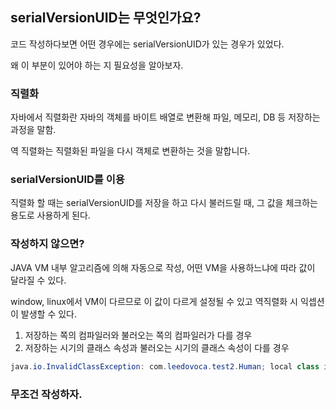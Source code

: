 ## serialVersionUID는 무엇인가요?

코드 작성하다보면 어떤 경우에는 serialVersionUID가 있는 경우가 있었다.

왜 이 부분이 있어야 하는 지 필요성을 알아보자.

### 직렬화

자바에서 직렬화란 자바의 객체를 바이트 배열로 변환해 파일, 메모리, DB 등 저장하는 과정을 말함. 

역 직렬화는 직렬화된 파일을 다시 객체로 변환하는 것을 말합니다.


### serialVersionUID를 이용

직렬화 할 때는 serialVersionUID를 저장을 하고 다시 불러드릴 때, 그 값을 체크하는 용도로 사용하게 된다.

### 작성하지 않으면?

JAVA VM 내부 알고리즘에 의해 자동으로 작성, 어떤 VM을 사용하느냐에 따라 값이 달라질 수 있다.

window, linux에서 VM이 다르므로 이 값이 다르게 설정될 수 있고 역직렬화 시 익셉션이 발생할 수 있다.

1. 저장하는 쪽의 컴파일러와 불러오는 쪽의 컴파일러가 다를 경우
2. 저장하는 시기의 클래스 속성과 불러오는 시기의 클래스 속성이 다를 경우

```java
java.io.InvalidClassException: com.leedovoca.test2.Human; local class incompatible: stream classdesc serialVersionUID = 1, local class serialVersionUID = 2
```
### 무조건 작성하자.

